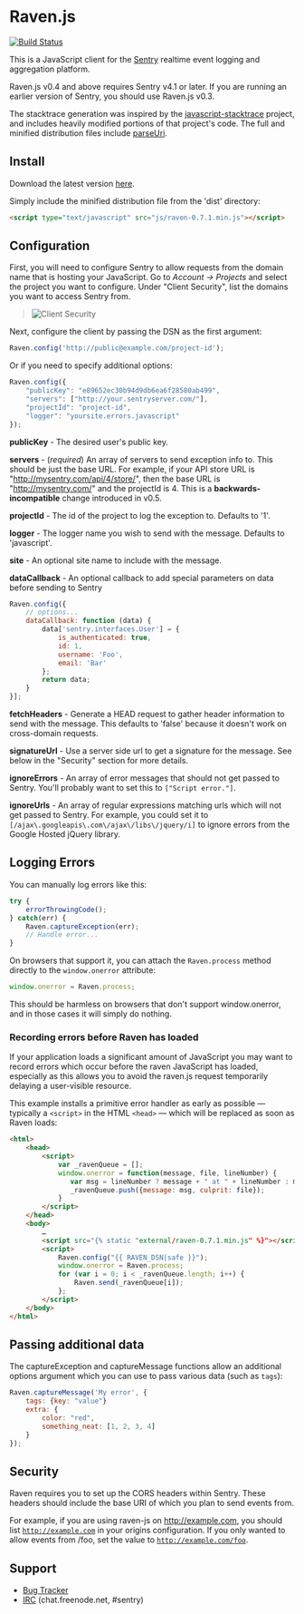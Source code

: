 # Raven.js

[![Build Status](https://secure.travis-ci.org/getsentry/raven-js.png?branch=master)](https://secure.travis-ci.org/getsentry/raven-js/builds)

This is a JavaScript client for the [Sentry][1] realtime event logging and
aggregation platform.

Raven.js v0.4 and above requires Sentry v4.1 or later. If you are running an
earlier version of Sentry, you should use Raven.js v0.3.

The stacktrace generation was inspired by the [javascript-stacktrace][4]
project, and includes heavily modified portions of that project's code. The
full and minified distribution files include [parseUri][5].

[1]: http://getsentry.com/
[4]: https://github.com/eriwen/javascript-stacktrace
[5]: http://blog.stevenlevithan.com/archives/parseuri

## Install

Download the latest version [here][5].


Simply include the minified distribution file from the 'dist' directory:

```html
<script type="text/javascript" src="js/raven-0.7.1.min.js"></script>
```

[5]: https://github.com/downloads/getsentry/raven-js/raven-js-0.7.1.tar.gz


## Configuration

First, you will need to configure Sentry to allow requests from the domain name
that is hosting your JavaScript. Go to *Account &rarr; Projects* and select
the project you want to configure. Under "Client Security", list the domains
you want to access Sentry from.

>![Client Security](http://f.cl.ly/items/1t2A33243O2V1U160C39/client-security.png)

Next, configure the client by passing the DSN as the first argument:

```javascript
Raven.config('http://public@example.com/project-id');
```

Or if you need to specify additional options:

```javascript
Raven.config({
    "publicKey": "e89652ec30b94d9db6ea6f28580ab499",
    "servers": ["http://your.sentryserver.com/"],
    "projectId": "project-id",
    "logger": "yoursite.errors.javascript"
});
```

**publicKey** - The desired user's public key.

**servers** - (*required*) An array of servers to send exception info to. This
should be just the base URL. For example, if your API store URL is
"http://mysentry.com/api/4/store/", then the base URL is "http://mysentry.com/"
and the projectId is 4. This is a **backwards-incompatible** change introduced
in v0.5.

**projectId** - The id of the project to log the exception to. Defaults to '1'.

**logger** - The logger name you wish to send with the message. Defaults to
'javascript'.

**site** - An optional site name to include with the message.

**dataCallback** - An optional callback to add special parameters on data before sending to Sentry

```javascript
Raven.config({
    // options...
    dataCallback: function (data) {
        data['sentry.interfaces.User'] = {
            is_authenticated: true,
            id: 1,
            username: 'Foo',
            email: 'Bar'
        };
        return data;
    }
}];
```

**fetchHeaders** - Generate a HEAD request to gather header information to send
with the message. This defaults to 'false' because it doesn't work on
cross-domain requests.

**signatureUrl** - Use a server side url to get a signature for the message.
See below in the "Security" section for more details.

**ignoreErrors** - An array of error messages that should not get passed to
Sentry. You'll probably want to set this to `["Script error."]`.

**ignoreUrls** - An array of regular expressions matching urls which will not
get passed to Sentry. For example, you could set it to
`[/ajax\.googleapis\.com\/ajax\/libs\/jquery/i]` to ignore errors from the
Google Hosted jQuery library.

## Logging Errors

You can manually log errors like this:

```javascript
try {
    errorThrowingCode();
} catch(err) {
    Raven.captureException(err);
    // Handle error...
}
```

On browsers that support it, you can attach the `Raven.process` method directly
to the `window.onerror` attribute:

```javascript
window.onerror = Raven.process;
```

This should be harmless on browsers that don't support window.onerror, and in
those cases it will simply do nothing.

### Recording errors before Raven has loaded

If your application loads a significant amount of JavaScript you may want to record errors which
occur before the raven JavaScript has loaded, especially as this allows you to avoid the raven.js
request temporarily delaying a user-visible resource.

This example installs a primitive error handler as early as possible — typically a `<script>` in
the HTML `<head>` — which will be replaced as soon as Raven loads:

```html
<html>
    <head>
        <script>
            var _ravenQueue = [];
            window.onerror = function(message, file, lineNumber) {
               var msg = lineNumber ? message + " at " + lineNumber : message;
               _ravenQueue.push({message: msg, culprit: file});
            }
        </script>
    </head>
    <body>
        …
        <script src="{% static "external/raven-0.7.1.min.js" %}"></script>
        <script>
            Raven.config("{{ RAVEN_DSN|safe }}");
            window.onerror = Raven.process;
            for (var i = 0; i < _ravenQueue.length; i++) {
                Raven.send(_ravenQueue[i]);
            };
        </script>
    </body>
</html>
```


## Passing additional data

The captureException and captureMessage functions allow an additional options argument which
you can use to pass various data (such as ``tags``):

```javascript
Raven.captureMessage('My error', {
    tags: {key: "value"}
    extra: {
        color: "red",
        something_neat: [1, 2, 3, 4]
    }
});
```

## Security

Raven requires you to set up the CORS headers within Sentry. These headers
should include the base URI of which you plan to send events from.

For example, if you are using raven-js on http://example.com, you should list
<code>http://example.com</code> in your origins configuration. If you only
wanted to allow events from /foo, set the value to
<code>http://example.com/foo</code>.

## Support

 * [Bug Tracker](https://github.com/getsentry/raven-js/issues)
 * [IRC](irc://chat.freenode.net/sentry) (chat.freenode.net, #sentry)
